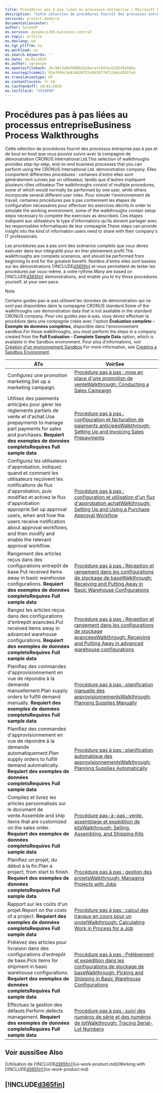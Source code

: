 ```yaml
---
title: Procédures pas à pas liées au processus entreprise | Microsoft Docs
description: "Cette sélection de procédures fournit des processus entreprise pas à pas et de bout en bout que vous pouvez suivre avec la compagnie de démonstration CRONUS International Ltd. Elles comportent différentes procédures : certaines d'entre elles sont généralement suivies par un utilisateur, tandis que d'autres impliquent plusieurs rôles utilisateur. Pour simuler l'environnement de travail, certaines procédures pas à pas contiennent les étapes de configuration nécessaires pour effectuer les exercices décrits. Ces étapes indiquent aux utilisateurs le type d'informations qu'ils doivent partager avec les responsables informatiques de leur compagnie."
services: project-madeira
documentationcenter: ''
author: SorenGP
ms.service: dynamics365-business-central
ms.topic: article
ms.devlang: na
ms.tgt_pltfrm: na
ms.workload: na
ms.search.keywords: ''
ms.date: 10/01/2019
ms.author: sgroespe
ms.openlocfilehash: 26c98f2e0dfb08b2b20aca3c697ecb292f6e596a
ms.sourcegitcommit: 02e704bc3e01d62072144919774f1244c42827e4
ms.translationtype: HT
ms.contentlocale: fr-CA
ms.lasthandoff: 10/01/2019
ms.locfileid: "2314950"
---
```

# <a name="business-process-walkthroughs"></a><span data-ttu-id="ed1e3-106">Procédures pas à pas liées au processus entreprise</span><span class="sxs-lookup"><span data-stu-id="ed1e3-106">Business Process Walkthroughs</span></span>
<span data-ttu-id="ed1e3-107">Cette sélection de procédures fournit des processus entreprise pas à pas et de bout en bout que vous pouvez suivre avec la compagnie de démonstration CRONUS International Ltd.</span><span class="sxs-lookup"><span data-stu-id="ed1e3-107">This selection of walkthroughs provides step-by-step, end-to-end business processes that you can perform using the CRONUS International Ltd. demonstration company.</span></span> <span data-ttu-id="ed1e3-108">Elles comportent différentes procédures : certaines d'entre elles sont généralement suivies par un utilisateur, tandis que d'autres impliquent plusieurs rôles utilisateur.</span><span class="sxs-lookup"><span data-stu-id="ed1e3-108">The walkthroughs consist of multiple procedures, some of which would normally be performed by one user, while others incorporate several different user roles.</span></span> <span data-ttu-id="ed1e3-109">Pour simuler l'environnement de travail, certaines procédures pas à pas contiennent les étapes de configuration nécessaires pour effectuer les exercices décrits.</span><span class="sxs-lookup"><span data-stu-id="ed1e3-109">In order to simulate the working environment, some of the walkthroughs contain setup steps necessary to complete the exercises as described.</span></span> <span data-ttu-id="ed1e3-110">Ces étapes indiquent aux utilisateurs le type d'informations qu'ils doivent partager avec les responsables informatiques de leur compagnie.</span><span class="sxs-lookup"><span data-stu-id="ed1e3-110">These steps can provide insight into the kind of information users need to share with their company's IT professionals.</span></span>  

 <span data-ttu-id="ed1e3-111">Les procédures pas à pas sont des scénarios complets que vous devez exécuter dans leur intégralité pour en tirer pleinement profit.</span><span class="sxs-lookup"><span data-stu-id="ed1e3-111">The walkthroughs are complete scenarios, and should be performed from beginning to end for the greatest benefit.</span></span> <span data-ttu-id="ed1e3-112">Nombre d'entre elles sont basées sur les démonstrations [!INCLUDE[d365fin](includes/d365fin_md.md)] et vous permettent de tester les procédures par vous-même, à votre rythme.</span><span class="sxs-lookup"><span data-stu-id="ed1e3-112">Many are based on [!INCLUDE[d365fin](includes/d365fin_md.md)] demonstrations, and enable you to try those procedures yourself, at your own pace.</span></span>  

> [!NOTE]
> <span data-ttu-id="ed1e3-113">Certains guides pas-à-pas utilisent les données de démonstration qui ne sont pas disponibles dans la compagnie CRONUS standard.</span><span class="sxs-lookup"><span data-stu-id="ed1e3-113">Some of the walkthroughs use demonstration data that is not available in the standard CRONUS company.</span></span> <span data-ttu-id="ed1e3-114">Pour ces guides pas-à-pas, vous devez effectuer la procédure dans une compagnie créée avec l'option **Évaluation complète - Exemple de données complètes**, disponible dans l'environnement sandbox.</span><span class="sxs-lookup"><span data-stu-id="ed1e3-114">For those walkthroughs, you must perform the steps in a company created from the **Full Evaluation - Complete Sample Data** option, which is available in the Sandbox environment.</span></span> <span data-ttu-id="ed1e3-115">Pour plus d’informations, voir [Création d'un environnement Sandbox](across-how-create-sandbox-environment.md).</span><span class="sxs-lookup"><span data-stu-id="ed1e3-115">For more information, see [Creating a Sandbox Environment](across-how-create-sandbox-environment.md).</span></span>

|<span data-ttu-id="ed1e3-116">À</span><span class="sxs-lookup"><span data-stu-id="ed1e3-116">To</span></span>|<span data-ttu-id="ed1e3-117">Voir</span><span class="sxs-lookup"><span data-stu-id="ed1e3-117">See</span></span>|  
|--------|---------|  
|<span data-ttu-id="ed1e3-118">Configurez une promotion marketing.</span><span class="sxs-lookup"><span data-stu-id="ed1e3-118">Set up a marketing campaign.</span></span>|[<span data-ttu-id="ed1e3-119">Procédure pas à pas : mise en place d'une promotion de vente</span><span class="sxs-lookup"><span data-stu-id="ed1e3-119">Walkthrough: Conducting a Sales Campaign</span></span>](walkthrough-conducting-a-sales-campaign.md)|  
|<span data-ttu-id="ed1e3-120">Utilisez des paiements anticipés pour gérer les règlements partiels de vente et d'achat.</span><span class="sxs-lookup"><span data-stu-id="ed1e3-120">Use prepayments to manage part payments for sales and purchases.</span></span> <span data-ttu-id="ed1e3-121">**Requiert des exemples de données complets**</span><span class="sxs-lookup"><span data-stu-id="ed1e3-121">**Requires Full sample data**</span></span> |[<span data-ttu-id="ed1e3-122">Procédure pas à pas : configuration et facturation de paiements anticipés</span><span class="sxs-lookup"><span data-stu-id="ed1e3-122">Walkthrough: Setting Up and Invoicing Sales Prepayments</span></span>](walkthrough-setting-up-and-invoicing-sales-prepayments.md)|  
|<span data-ttu-id="ed1e3-123">Configurez les utilisateurs d'approbation, indiquez quand et comment les utilisateurs reçoivent les notifications de flux d'approbation, puis modifiez et activez le flux d'approbation approprié.</span><span class="sxs-lookup"><span data-stu-id="ed1e3-123">Set up approval users, when and how the users receive notification about approval workflows, and then modify and enable the relevant approval workflow.</span></span>|[<span data-ttu-id="ed1e3-124">Procédure pas à pas : configuration et utilisation d'un flux d'approbation achat</span><span class="sxs-lookup"><span data-stu-id="ed1e3-124">Walkthrough: Setting Up and Using a Purchase Approval Workflow</span></span>](walkthrough-setting-up-and-using-a-purchase-approval-workflow.md)|  
|<span data-ttu-id="ed1e3-125">Rangement des articles reçus dans des configurations entrepôt de base.</span><span class="sxs-lookup"><span data-stu-id="ed1e3-125">Put received items away in basic warehouse configurations.</span></span> <span data-ttu-id="ed1e3-126">**Requiert des exemples de données complets**</span><span class="sxs-lookup"><span data-stu-id="ed1e3-126">**Requires Full sample data**</span></span>|[<span data-ttu-id="ed1e3-127">Procédure pas à pas : Réception et rangement dans les configurations de stockage de base</span><span class="sxs-lookup"><span data-stu-id="ed1e3-127">Walkthrough: Receiving and Putting Away in Basic Warehouse Configurations</span></span>](walkthrough-receiving-and-putting-away-in-basic-warehousing.md)|  
|<span data-ttu-id="ed1e3-128">Rangez les articles reçus dans des configurations d'entrepôt avancées.</span><span class="sxs-lookup"><span data-stu-id="ed1e3-128">Put received items away in advanced warehouse configurations.</span></span> <span data-ttu-id="ed1e3-129">**Requiert des exemples de données complets**</span><span class="sxs-lookup"><span data-stu-id="ed1e3-129">**Requires Full sample data**</span></span>|[<span data-ttu-id="ed1e3-130">Procédure pas à pas : Réception et rangement dans les configurations de stockage avancées</span><span class="sxs-lookup"><span data-stu-id="ed1e3-130">Walkthrough: Receiving and Putting Away in advanced warehouse configurations</span></span>](walkthrough-receiving-and-putting-away-in-advanced-warehousing.md)|  
|<span data-ttu-id="ed1e3-131">Planifiez des commandes d'approvisionnement en vue de répondre à la demande manuellement.</span><span class="sxs-lookup"><span data-stu-id="ed1e3-131">Plan supply orders to fulfill demand manually.</span></span> <span data-ttu-id="ed1e3-132">**Requiert des exemples de données complets**</span><span class="sxs-lookup"><span data-stu-id="ed1e3-132">**Requires Full sample data**</span></span>|[<span data-ttu-id="ed1e3-133">Procédure pas à pas : planification manuelle des approvisionnements</span><span class="sxs-lookup"><span data-stu-id="ed1e3-133">Walkthrough: Planning Supplies Manually</span></span>](walkthrough-planning-supplies-manually.md)|  
|<span data-ttu-id="ed1e3-134">Planifiez des commandes d'approvisionnement en vue de répondre à la demande automatiquement.</span><span class="sxs-lookup"><span data-stu-id="ed1e3-134">Plan supply orders to fulfill demand automatically.</span></span> <span data-ttu-id="ed1e3-135">**Requiert des exemples de données complets**</span><span class="sxs-lookup"><span data-stu-id="ed1e3-135">**Requires Full sample data**</span></span>|[<span data-ttu-id="ed1e3-136">Procédure pas à pas : planification automatique des approvisionnements</span><span class="sxs-lookup"><span data-stu-id="ed1e3-136">Walkthrough: Planning Supplies Automatically</span></span>](walkthrough-planning-supplies-automatically.md)|  
|<span data-ttu-id="ed1e3-137">Compilez et livrez les articles personnalisés sur le document de vente.</span><span class="sxs-lookup"><span data-stu-id="ed1e3-137">Assemble and ship items that are customized on the sales order.</span></span> <span data-ttu-id="ed1e3-138">**Requiert des exemples de données complets**</span><span class="sxs-lookup"><span data-stu-id="ed1e3-138">**Requires Full sample data**</span></span>|[<span data-ttu-id="ed1e3-139">Procédure pas-à-pas : vente, assemblage et expédition de kits</span><span class="sxs-lookup"><span data-stu-id="ed1e3-139">Walkthrough: Selling, Assembling, and Shipping Kits</span></span>](walkthrough-selling-assembling-and-shipping-kits.md)|  
|<span data-ttu-id="ed1e3-140">Planifiez un projet, du début à la fin.</span><span class="sxs-lookup"><span data-stu-id="ed1e3-140">Plan a project, from start to finish.</span></span> <span data-ttu-id="ed1e3-141">**Requiert des exemples de données complets**</span><span class="sxs-lookup"><span data-stu-id="ed1e3-141">**Requires Full sample data**</span></span>|[<span data-ttu-id="ed1e3-142">Procédure pas à pas : gestion des projets</span><span class="sxs-lookup"><span data-stu-id="ed1e3-142">Walkthrough: Managing Projects with Jobs</span></span>](walkthrough-managing-projects-with-jobs.md)|  
|<span data-ttu-id="ed1e3-143">Rapport sur les coûts d'un projet.</span><span class="sxs-lookup"><span data-stu-id="ed1e3-143">Report on the costs of a project.</span></span> <span data-ttu-id="ed1e3-144">**Requiert des exemples de données complets**</span><span class="sxs-lookup"><span data-stu-id="ed1e3-144">**Requires Full sample data**</span></span>|[<span data-ttu-id="ed1e3-145">Procédure pas à pas : calcul des travaux en cours pour un projet</span><span class="sxs-lookup"><span data-stu-id="ed1e3-145">Walkthrough: Calculating Work in Process for a Job</span></span>](walkthrough-calculating-work-in-process-for-a-job.md)|  
|<span data-ttu-id="ed1e3-146">Prélevez des articles pour livraison dans des configurations d'entrepôt de base.</span><span class="sxs-lookup"><span data-stu-id="ed1e3-146">Pick items for shipment in basic warehouse configurations.</span></span> <span data-ttu-id="ed1e3-147">**Requiert des exemples de données complets**</span><span class="sxs-lookup"><span data-stu-id="ed1e3-147">**Requires Full sample data**</span></span>|[<span data-ttu-id="ed1e3-148">Procédure pas à pas : Prélèvement et expédition dans les configurations de stockage de base</span><span class="sxs-lookup"><span data-stu-id="ed1e3-148">Walkthrough: Picking and Shipping in Basic Warehouse Configurations</span></span>](walkthrough-picking-and-shipping-in-basic-warehousing.md)|  
|<span data-ttu-id="ed1e3-149">Effectuez la gestion des défauts.</span><span class="sxs-lookup"><span data-stu-id="ed1e3-149">Perform defects management.</span></span> <span data-ttu-id="ed1e3-150">**Requiert des exemples de données complets**</span><span class="sxs-lookup"><span data-stu-id="ed1e3-150">**Requires Full sample data**</span></span>|[<span data-ttu-id="ed1e3-151">Procédure pas à pas : suivi des numéros de série et des numéros de lot</span><span class="sxs-lookup"><span data-stu-id="ed1e3-151">Walkthrough: Tracing Serial-Lot Numbers</span></span>](walkthrough-tracing-serial-lot-numbers.md)|  

## <a name="see-also"></a><span data-ttu-id="ed1e3-152">Voir aussi</span><span class="sxs-lookup"><span data-stu-id="ed1e3-152">See Also</span></span>
<span data-ttu-id="ed1e3-153">[Utilisation de [!INCLUDE[d365fin](includes/d365fin_md.md)]](ui-work-product.md)</span><span class="sxs-lookup"><span data-stu-id="ed1e3-153">[Working with [!INCLUDE[d365fin](includes/d365fin_md.md)]](ui-work-product.md)</span></span>  

## [!INCLUDE[d365fin](includes/free_trial_md.md)]  
